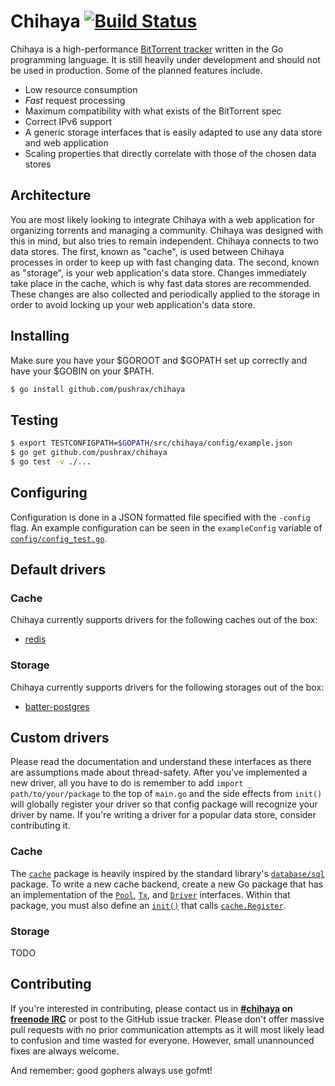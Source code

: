 # Chihaya [![Build Status](https://travis-ci.org/pushrax/chihaya.png?branch=master)](https://travis-ci.org/pushrax/chihaya)

Chihaya is a high-performance [BitTorrent tracker](http://en.wikipedia.org/wiki/BitTorrent_tracker)
written in the Go programming language. It is still heavily under development and should not be used
in production. Some of the planned features include.

- Low resource consumption
- *Fast* request processing
- Maximum compatibility with what exists of the BitTorrent spec
- Correct IPv6 support
- A generic storage interfaces that is easily adapted to use any data store and web application
- Scaling properties that directly correlate with those of the chosen data stores

## Architecture

You are most likely looking to integrate Chihaya with a web application for organizing torrents
and managing a community. Chihaya was designed with this in mind, but also tries to remain
independent. Chihaya connects to two data stores. The first, known as "cache", is used between
Chihaya processes in order to keep up with fast changing data. The second, known as "storage",
is your web application's data store. Changes immediately take place in the cache, which is why
fast data stores are recommended. These changes are also collected and periodically applied to the
storage in order to avoid locking up your web application's data store.


## Installing

Make sure you have your $GOROOT and $GOPATH set up correctly and have your $GOBIN on your $PATH.

```sh
$ go install github.com/pushrax/chihaya
```

## Testing

```sh
$ export TESTCONFIGPATH=$GOPATH/src/chihaya/config/example.json
$ go get github.com/pushrax/chihaya
$ go test -v ./...
```

## Configuring

Configuration is done in a JSON formatted file specified with the `-config`
flag. An example configuration can be seen in the `exampleConfig` variable of
[`config/config_test.go`](https://github.com/pushrax/chihaya/blob/master/config/config_test.go).

## Default drivers

### Cache

Chihaya currently supports drivers for the following caches out of the box:

* [redis](http://redis.io)

### Storage

Chihaya currently supports drivers for the following storages out of the box:

* [batter-postgres](https://github.com/wafflesfm/batter)

## Custom drivers

Please read the documentation and understand these interfaces as there are
assumptions made about thread-safety. After you've implemented a new driver,
all you have to do is remember to add `import _ path/to/your/package` to the
top of `main.go` and the side effects from `init()` will globally register
your driver so that config package will recognize your driver by name.
If you're writing a driver for a popular data store, consider contributing it.

### Cache

The [`cache`] package is heavily inspired by the standard library's
[`database/sql`] package. To write a new cache backend, create a new Go
package that has an implementation of the [`Pool`], [`Tx`], and [`Driver`]
interfaces. Within that package, you must also define an [`init()`] that calls
[`cache.Register`].

[`cache`]: http://godoc.org/github.com/pushrax/chihaya/cache
[`database/sql`]: http://godoc.org/database/sql
[`Pool`]: http://godoc.org/github.com/pushrax/chihaya/cache#Pool
[`Tx`]: http://godoc.org/github.com/pushrax/chihaya/cache#Tx
[`Driver`]: http://godoc.org/github.com/pushrax/chihaya/cache#Driver
[`init()`]: http://golang.org/ref/spec#Program_execution
[`cache.Register`]: http://godoc.org/github.com/pushrax/chihaya/cache#Register

### Storage

TODO

## Contributing

If you're interested in contributing, please contact us in **[#chihaya] on
[freenode IRC]** or post to the GitHub issue tracker. Please don't offer
massive pull requests with no prior communication attempts as it will most
likely lead to confusion and time wasted for everyone. However, small
unannounced fixes are always welcome.

[#chihaya]: http://webchat.freenode.net?channels=chihaya
[freenode IRC]: http://freenode.net

And remember: good gophers always use gofmt!
